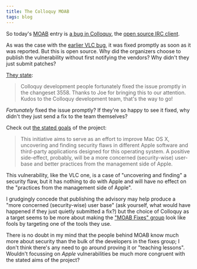 ```yaml
---
title: The Colloquy MOAB
tags: blog
---
```


So today's [MOAB](http://typechecked.net/a/about/wincent/weblog/archives/apple/moab/) entry is [a bug in Colloquy](http://projects.info-pull.com/moab/MOAB-16-01-2007.html), the [open source IRC client](http://colloquy.info/).

As was the case with the [earlier VLC bug](http://projects.info-pull.com/moab/MOAB-02-01-2007.html), it was fixed promptly as soon as it was reported. But this is open source. Why did the organizers choose to publish the vulnerability without first notifying the vendors? Why didn't they just submit patches?

[They state](http://applefun.blogspot.com/2007/01/colloquy-is-vulnerable-to-format-string.html):

> Colloquy development people fortunately fixed the issue promptly in the changeset 3558. Thanks to Joe for bringing this to our attention. Kudos to the Colloquy development team, that's the way to go!

_Fortunately_ fixed the issue promptly? If they're so happy to see it fixed, why didn't they just send a fix to the team themselves?

Check out [the stated goals](http://projects.info-pull.com/moab/index.html#about) of the project:

> This initiative aims to serve as an effort to improve Mac OS X, uncovering and finding security flaws in different Apple software and third-party applications designed for this operating system. A positive side-effect, probably, will be a more concerned (security-wise) user-base and better practices from the management side of Apple.

This vulnerability, like the VLC one, is a case of "uncovering and finding" a security flaw, but it has nothing to do with Apple and will have no effect on the "practices from the management side of Apple".

I grudgingly concede that publishing the advisory may help produce a "more concerned (security-wise) user base" (ask yourself, what would have happened if they just quietly submitted a fix?) but the choice of Colloquy as a target seems to be more about making the ["MOAB Fixes" group](http://groups.google.com/group/moabfixes?lnk=oa) look like fools by targeting one of the tools they use.

There is no doubt in my mind that the people behind MOAB know much more about security than the bulk of the developers in the fixes group; I don't think there's any need to go around proving it or "teaching lessons". Wouldn't focussing on _Apple_ vulnerabilities be much more congruent with the stated aims of the project?
